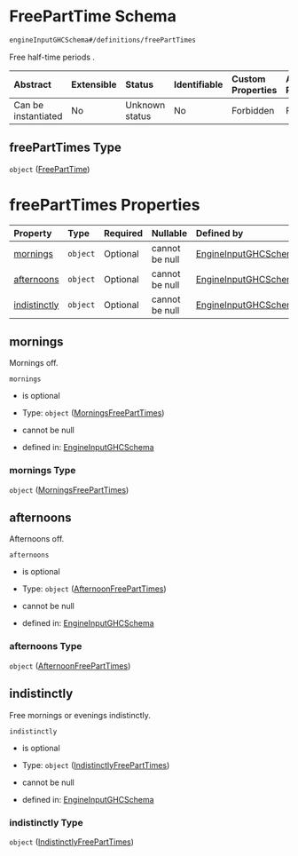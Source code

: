 # FreePartTime Schema

```txt
engineInputGHCSchema#/definitions/freePartTimes
```

Free half-time periods .

| Abstract            | Extensible | Status         | Identifiable | Custom Properties | Additional Properties | Access Restrictions | Defined In                                                        |
| :------------------ | :--------- | :------------- | :----------- | :---------------- | :-------------------- | :------------------ | :---------------------------------------------------------------- |
| Can be instantiated | No         | Unknown status | No           | Forbidden         | Forbidden             | none                | [ghc.schema.json*](../out/ghc.schema.json "open original schema") |

## freePartTimes Type

`object` ([FreePartTime](ghc-definitions-freeparttime.md))

# freePartTimes Properties

| Property                      | Type     | Required | Nullable       | Defined by                                                                                                                                                             |
| :---------------------------- | :------- | :------- | :------------- | :--------------------------------------------------------------------------------------------------------------------------------------------------------------------- |
| [mornings](#mornings)         | `object` | Optional | cannot be null | [EngineInputGHCSchema](ghc-definitions-freeparttime-properties-morningsfreeparttimes.md "engineInputGHCSchema#/definitions/freePartTimes/properties/mornings")         |
| [afternoons](#afternoons)     | `object` | Optional | cannot be null | [EngineInputGHCSchema](ghc-definitions-freeparttime-properties-afternoonfreeparttimes.md "engineInputGHCSchema#/definitions/freePartTimes/properties/afternoons")      |
| [indistinctly](#indistinctly) | `object` | Optional | cannot be null | [EngineInputGHCSchema](ghc-definitions-freeparttime-properties-indistinctlyfreeparttimes.md "engineInputGHCSchema#/definitions/freePartTimes/properties/indistinctly") |

## mornings

Mornings off.

`mornings`

*   is optional

*   Type: `object` ([MorningsFreePartTimes](ghc-definitions-freeparttime-properties-morningsfreeparttimes.md))

*   cannot be null

*   defined in: [EngineInputGHCSchema](ghc-definitions-freeparttime-properties-morningsfreeparttimes.md "engineInputGHCSchema#/definitions/freePartTimes/properties/mornings")

### mornings Type

`object` ([MorningsFreePartTimes](ghc-definitions-freeparttime-properties-morningsfreeparttimes.md))

## afternoons

Afternoons off.

`afternoons`

*   is optional

*   Type: `object` ([AfternoonFreePartTimes](ghc-definitions-freeparttime-properties-afternoonfreeparttimes.md))

*   cannot be null

*   defined in: [EngineInputGHCSchema](ghc-definitions-freeparttime-properties-afternoonfreeparttimes.md "engineInputGHCSchema#/definitions/freePartTimes/properties/afternoons")

### afternoons Type

`object` ([AfternoonFreePartTimes](ghc-definitions-freeparttime-properties-afternoonfreeparttimes.md))

## indistinctly

Free mornings or evenings indistinctly.

`indistinctly`

*   is optional

*   Type: `object` ([IndistinctlyFreePartTimes](ghc-definitions-freeparttime-properties-indistinctlyfreeparttimes.md))

*   cannot be null

*   defined in: [EngineInputGHCSchema](ghc-definitions-freeparttime-properties-indistinctlyfreeparttimes.md "engineInputGHCSchema#/definitions/freePartTimes/properties/indistinctly")

### indistinctly Type

`object` ([IndistinctlyFreePartTimes](ghc-definitions-freeparttime-properties-indistinctlyfreeparttimes.md))
